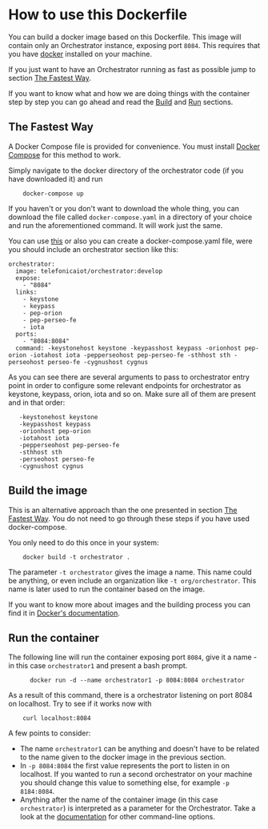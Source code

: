 
# How to use this Dockerfile

You can build a docker image based on this Dockerfile. This image will contain only an Orchestrator instance, exposing port `8084`. This requires that you have [docker](https://docs.docker.com/installation/) installed on your machine.

If you just want to have an Orchestrator running as fast as possible jump to section [The Fastest Way](#the_fastest_way).

If you want to know what and how we are doing things with the container step by step you can go ahead and read the [Build](#build_the_image) and [Run](#run_the_container) sections.

## The Fastest Way

A Docker Compose file is provided for convenience. You must install [Docker Compose](https://docs.docker.com/compose/install/) for this method to work.

Simply navigate to the docker directory of the orchestrator code (if you have downloaded it) and run

        docker-compose up

If you haven't or you don't want to download the whole thing, you can download the file called `docker-compose.yaml` in a directory of your choice and run the aforementioned command. It will work just the same.

You can use [this](https://github.com/telefonicaid/orchestrator/blob/master/docker-compose.yaml) or also you can create a docker-compose.yaml file, were you should include an orchestrator section like this:

```
orchestrator:
  image: telefonicaiot/orchestrator:develop
  expose:
    - "8084"
  links:
    - keystone
    - keypass
    - pep-orion
    - pep-perseo-fe
    - iota
  ports:
    - "8084:8084"
  command: -keystonehost keystone -keypasshost keypass -orionhost pep-orion -iotahost iota -pepperseohost pep-perseo-fe -sthhost sth -perseohost perseo-fe -cygnushost cygnus
```

As you can see there are several arguments to pass to orchestrator entry point in order to configure some relevant endpoints for orchestrator as keystone, keypass, orion, iota and so on. Make sure all of them are present and in that order:
```
   -keystonehost keystone
   -keypasshost keypass
   -orionhost pep-orion
   -iotahost iota
   -pepperseohost pep-perseo-fe
   -sthhost sth
   -perseohost perseo-fe
   -cygnushost cygnus
```


## Build the image

This is an alternative approach than the one presented in section [The Fastest Way](#the_fastest_way). You do not need to go through these steps if you have used docker-compose.

You only need to do this once in your system:

        docker build -t orchestrator .

The parameter `-t orchestrator` gives the image a name. This name could be anything, or even include an organization like `-t org/orchestrator`. This name is later used to run the container based on the image.

If you want to know more about images and the building process you can find it in [Docker's documentation](https://docs.docker.com/userguide/dockerimages/).
    
## Run the container

The following line will run the container exposing port `8084`, give it a name -in this case `orchestrator1` and present a bash prompt.

          docker run -d --name orchestrator1 -p 8084:8084 orchestrator

As a result of this command, there is a orchestrator listening on port 8084 on localhost. Try to see if it works now with

        curl localhost:8084

A few points to consider:

* The name `orchestrator1` can be anything and doesn't have to be related to the name given to the docker image in the previous section.
* In `-p 8084:8084` the first value represents the port to listen in on localhost. If you wanted to run a second orchestrator on your machine you should change this value to something else, for example `-p 8184:8084`.
* Anything after the name of the container image (in this case `orchestrator`) is interpreted as a parameter for the Orchestrator. Take a look at the [documentation](../.../.../doc/admin/cli.md) for other command-line options.

